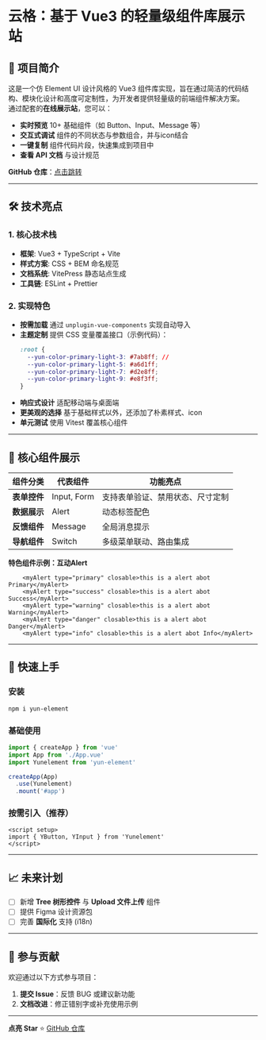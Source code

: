 # **云格：基于 Vue3 的轻量级组件库展示站**

## 🌟 项目简介
这是一个仿 Element UI 设计风格的 Vue3 组件库实现，旨在通过简洁的代码结构、模块化设计和高度可定制性，为开发者提供轻量级的前端组件解决方案。  
通过配套的**在线展示站**，您可以：
- **实时预览** 10+ 基础组件（如 Button、Input、Message 等）  
- **交互式调试** 组件的不同状态与参数组合，并与icon结合  
- **一键复制** 组件代码片段，快速集成到项目中  
- **查看 API 文档** 与设计规范  

**GitHub 仓库**：[点击跳转](https://github.com/YunWren/yunment)  

---

## 🛠️ 技术亮点
### 1. 核心技术栈
- **框架**: Vue3 + TypeScript + Vite  
- **样式方案**: CSS + BEM 命名规范  
- **文档系统**: VitePress 静态站点生成  
- **工具链**: ESLint + Prettier

### 2. 实现特色
- **按需加载** 通过 `unplugin-vue-components` 实现自动导入  
- **主题定制** 提供 CSS 变量覆盖接口（示例代码）：
  ```css
  :root {
    --yun-color-primary-light-3: #7ab8ff; //
    --yun-color-primary-light-5: #a6d1ff; 
    --yun-color-primary-light-7: #d2e8ff;  
    --yun-color-primary-light-9: #e8f3ff;  
  }
  ```
- **响应式设计** 适配移动端与桌面端  
- **更美观的选择** 基于基础样式以外，还添加了朴素样式、icon
- **单元测试** 使用 Vitest 覆盖核心组件  

---

## 🎯 核心组件展示
| 组件分类     | 代表组件    | 功能亮点                         |
| ------------ | ----------- | -------------------------------- |
| **表单控件** | Input, Form | 支持表单验证、禁用状态、尺寸定制 |
| **数据展示** | Alert       | 动态标签配色                     |
| **反馈组件** | Message     | 全局消息提示                     |
| **导航组件** | Switch      | 多级菜单联动、路由集成           |

**特色组件示例：互动Alert**  
```vue
    <myAlert type="primary" closable>this is a alert abot Primary</myAlert>
    <myAlert type="success" closable>this is a alert abot Success</myAlert>
    <myAlert type="warning" closable>this is a alert abot Warning</myAlert>
    <myAlert type="danger" closable>this is a alert abot Danger</myAlert>
    <myAlert type="info" closable>this is a alert abot Info</myAlert>
```

---

## 🚀 快速上手
### 安装
```bash
npm i yun-element
```

### 基础使用
```js
import { createApp } from 'vue'
import App from './App.vue'
import Yunelement from 'yun-element'

createApp(App)
  .use(Yunelement)
  .mount('#app')
```

### 按需引入（推荐）
```vue
<script setup>
import { YButton, YInput } from 'Yunelement'
</script>
```

---

## 📈 未来计划
- [ ] 新增 **Tree 树形控件** 与 **Upload 文件上传** 组件  
- [ ] 提供 Figma 设计资源包  
- [ ] 完善 **国际化** 支持 (i18n)  

---

## 🤝 参与贡献
欢迎通过以下方式参与项目：
1. **提交 Issue**：反馈 BUG 或建议新功能    
2. **文档改进**：修正错别字或补充使用示例  

---

**点亮 Star** ⭐️ [GitHub 仓库](https://github.com/your-repo)  